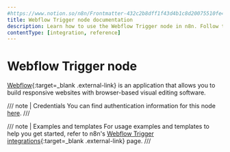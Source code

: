 ```yaml
---
#https://www.notion.so/n8n/Frontmatter-432c2b8dff1f43d4b1c8d20075510fe4
title: Webflow Trigger node documentation
description: Learn how to use the Webflow Trigger node in n8n. Follow technical documentation to integrate Webflow Trigger node into your workflows.
contentType: [integration, reference]
---
```


# Webflow Trigger node

[Webflow](https://webflow.com){:target=_blank .external-link} is an application that allows you to build responsive websites with browser-based visual editing software.

/// note | Credentials
You can find authentication information for this node [here](/integrations/builtin/credentials/webflow/).
///

///  note  | Examples and templates
For usage examples and templates to help you get started, refer to n8n's [Webflow Trigger integrations](https://n8n.io/integrations/webflow-trigger/){:target=_blank .external-link} page.
///

